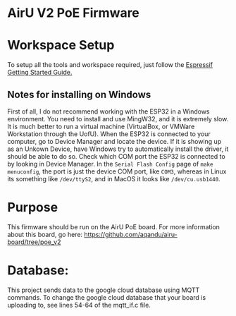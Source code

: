 # AirU V2 PoE Firmware

# Workspace Setup
To setup all the tools and workspace required, just follow the [Espressif Getting Started Guide.](https://docs.espressif.com/projects/esp-idf/en/latest/get-started/) 

## Notes for installing on Windows
First of all, I do not recommend working with the ESP32 in a Windows environment. You need to install and use MingW32, and it is extremely slow. It is much better to run a virtual machine (VirtualBox, or VMWare Workstation through the UofU). When the ESP32 is connected to your computer, go to Device Manager and locate the device. If it is showing up as an Unkown Device, have Windows try to automatically install the driver, it should be able to do so. Check which COM port the ESP32 is connected to by looking in Device Manager. In the `Serial Flash Config` page of `make menuconfig`, the port is just the device COM port, like `COM3`, whereas in Linux its something like `/dev/ttyS2`, and in MacOS it looks like `/dev/cu.usb1440`. 

# Purpose
This firmware should be run on the AirU PoE board. For more information about this board, go here: https://github.com/aqandu/airu-board/tree/poe_v2

# Database:
This project sends data to the google cloud database using MQTT commands. To change the google cloud database that your board is uploading to, see lines 54-64 of the mqtt_if.c file.


